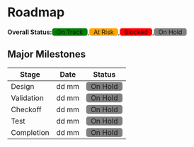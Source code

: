Roadmap
=========
<div style="display:flex">
  <b>Overall Status:</b>
  <div style="padding:0px 10px;border-radius:5px;background-color:green ">On Track</div>,
  <div style="padding:0px 10px;border-radius:5px;background-color:orange">At Risk</div>,
  <div style="padding:0px 10px;border-radius:5px;background-color:red   ">Blocked</div>,
  <div style="padding:0px 10px;border-radius:5px;background-color:gray  ">On Hold</div>
</div>

Major Milestones
-----------------
|   Stage    | Date  |                                       Status                                        |
|------------|-------|-------------------------------------------------------------------------------------|
|   Design   | dd mm | <div style="padding:0px 10px;border-radius:5px;background-color:gray">On Hold</div> |
| Validation | dd mm | <div style="padding:0px 10px;border-radius:5px;background-color:gray">On Hold</div> |
|  Checkoff  | dd mm | <div style="padding:0px 10px;border-radius:5px;background-color:gray">On Hold</div> |
|    Test    | dd mm | <div style="padding:0px 10px;border-radius:5px;background-color:gray">On Hold</div> |
| Completion | dd mm | <div style="padding:0px 10px;border-radius:5px;background-color:gray">On Hold</div> |
